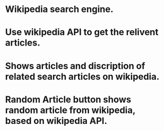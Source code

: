 # Wikipedia search engine.
# Use wikipedia API to get the relivent articles.
# Shows articles and discription of related search articles on wikipedia.
# Random Article button shows random article from wikipedia, based on wikipedia API.